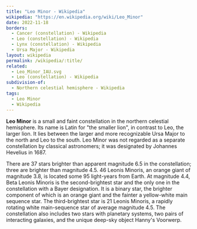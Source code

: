 ```yaml
---
title: "Leo Minor - Wikipedia"
wikipedia: "https://en.wikipedia.org/wiki/Leo_Minor"
date: 2022-11-18
borders:
  - Cancer (constellation) - Wikipedia
  - Leo (constellation) - Wikipedia
  - Lynx (constellation) - Wikipedia
  - Ursa Major - Wikipedia
layout: wikipedia
permalink: /wikipedia/:title/
related:
  - Leo_Minor_IAU.svg
  - Leo (constellation) - Wikipedia
subdivision-of:
  - Northern celestial hemisphere - Wikipedia
tags:
  - Leo Minor
  - Wikipedia
---
```

**Leo Minor** is a small and faint constellation in the northern celestial hemisphere. Its name is Latin for "the smaller lion", in contrast to Leo, the larger lion. It lies between the larger and more recognizable Ursa Major to the north and Leo to the south. Leo Minor was not regarded as a separate constellation by classical astronomers; it was designated by Johannes Hevelius in 1687.

There are 37 stars brighter than apparent magnitude 6.5 in the constellation; three are brighter than magnitude 4.5. 46 Leonis Minoris, an orange giant of magnitude 3.8, is located some 95 light-years from Earth. At magnitude 4.4, Beta Leonis Minoris is the second-brightest star and the only one in the constellation with a Bayer designation. It is a binary star, the brighter component of which is an orange giant and the fainter a yellow-white main sequence star. The third-brightest star is 21 Leonis Minoris, a rapidly rotating white main-sequence star of average magnitude 4.5. The constellation also includes two stars with planetary systems, two pairs of interacting galaxies, and the unique deep-sky object Hanny's Voorwerp.